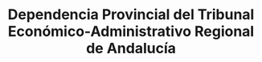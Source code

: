 ---
title: "Dependencia Provincial del Tribunal Económico-Administrativo Regional de Andalucía"
url: /almeria/dependencia-provincial-del-tribunal-economico-administrativo-regional-de-andalucia/
shop: supermercado
---